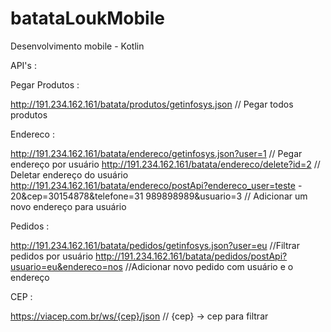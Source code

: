 # batataLoukMobile
Desenvolvimento mobile - Kotlin

API's : 

Pegar Produtos :

http://191.234.162.161/batata/produtos/getinfosys.json          // Pegar todos produtos

Endereco : 

http://191.234.162.161/batata/endereco/getinfosys.json?user=1   // Pegar endereço por usuário
http://191.234.162.161/batata/endereco/delete?id=2              // Deletar endereço do usuário
http://191.234.162.161/batata/endereco/postApi?endereco_user=teste - 20&cep=30154878&telefone=31 989898989&usuario=3 // Adicionar um novo endereço para usuário

Pedidos :

http://191.234.162.161/batata/pedidos/getinfosys.json?user=eu           //Filtrar pedidos por usuário
http://191.234.162.161/batata/pedidos/postApi?usuario=eu&endereco=nos   //Adicionar novo pedido com usuário e o endereço

CEP :

https://viacep.com.br/ws/{cep}/json // {cep} -> cep para filtrar
